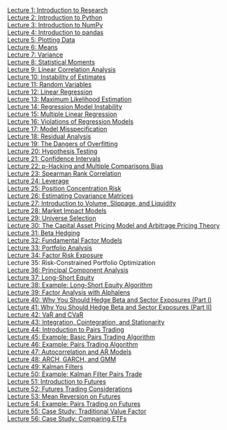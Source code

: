 [Lecture 1: Introduction to Research](https://github.com/quantopian/research_public/tree/master/notebooks/lectures/Introduction_to_Research)\
[Lecture 2: Introduction to Python](https://github.com/quantopian/research_public/tree/master/notebooks/lectures/Introduction_to_Python)\
[Lecture 3: Introduction to NumPy](https://github.com/quantopian/research_public/tree/master/notebooks/lectures/Introduction_to_NumPy)\
[Lecture 4: Introduction to pandas](https://github.com/quantopian/research_public/tree/master/notebooks/lectures/Introduction_to_Pandas)\
[Lecture 5: Plotting Data](https://github.com/quantopian/research_public/tree/master/notebooks/lectures/Plotting_Data)\
[Lecture 6: Means](https://github.com/quantopian/research_public/tree/master/notebooks/lectures/Means)\
[Lecture 7: Variance](https://github.com/quantopian/research_public/tree/master/notebooks/lectures/Variance)\
[Lecture 8: Statistical Moments](https://github.com/quantopian/research_public/tree/master/notebooks/lectures/Statistical_Moments)\
[Lecture 9: Linear Correlation Analysis](https://github.com/quantopian/research_public/tree/master/notebooks/lectures/Linear_Correlation_Analysis)\
[Lecture 10: Instability of Estimates](https://github.com/quantopian/research_public/tree/master/notebooks/lectures/Instability_of_Estimates)\
[Lecture 11: Random Variables](https://github.com/quantopian/research_public/tree/master/notebooks/lectures/Random_Variables)\
[Lecture 12: Linear Regression](https://github.com/quantopian/research_public/tree/master/notebooks/lectures/Linear_Regression)\
[Lecture 13: Maximum Likelihood Estimation](https://github.com/quantopian/research_public/tree/master/notebooks/lectures/Maximum_Likelihood_Estimation)\
[Lecture 14: Regression Model Instability](https://github.com/quantopian/research_public/tree/master/notebooks/lectures/Regression_Model_Instability)\
[Lecture 15: Multiple Linear Regression](https://github.com/quantopian/research_public/tree/master/notebooks/lectures/Multiple_Linear_Regression)\
[Lecture 16: Violations of Regression Models](https://github.com/quantopian/research_public/tree/master/notebooks/lectures/Violations_of_Regression_Models)\
[Lecture 17: Model Misspecification](https://github.com/quantopian/research_public/tree/master/notebooks/lectures/Model_Misspecification)\
[Lecture 18: Residual Analysis](https://github.com/quantopian/research_public/tree/master/notebooks/lectures/Residuals_Analysis)\
[Lecture 19: The Dangers of Overfitting](https://github.com/quantopian/research_public/tree/master/notebooks/lectures/The_Dangers_of_Overfitting)\
[Lecture 20: Hypothesis Testing](https://github.com/quantopian/research_public/tree/master/notebooks/lectures/Hypothesis_Testing)\
[Lecture 21: Confidence Intervals](https://github.com/quantopian/research_public/tree/master/notebooks/lectures/Confidence_Intervals)\
[Lecture 22: p-Hacking and Multiple Comparisons Bias](https://github.com/quantopian/research_public/tree/master/notebooks/lectures/p-Hacking_and_Multiple_Comparisons_Bias)\
[Lecture 23: Spearman Rank Correlation](https://github.com/quantopian/research_public/tree/master/notebooks/lectures/Spearman_Rank_Correlation)\
[Lecture 24: Leverage](https://github.com/quantopian/research_public/tree/master/notebooks/lectures/Leverage)\
[Lecture 25: Position Concentration Risk](https://github.com/quantopian/research_public/tree/master/notebooks/lectures/Position_Concentration_Risk)\
[Lecture 26: Estimating Covariance Matrices](https://github.com/quantopian/research_public/tree/master/notebooks/lectures/Estimating_Covariance_Matrices)\
[Lecture 27: Introduction to Volume, Slippage, and Liquidity](https://github.com/quantopian/research_public/tree/master/notebooks/lectures/Introduction_to_Volume_Slippage_and_Liquidity)\
[Lecture 28: Market Impact Models](https://github.com/quantopian/research_public/tree/master/notebooks/lectures/Market_Impact_Model)\
[Lecture 29: Universe Selection](https://github.com/quantopian/research_public/tree/master/notebooks/lectures/Universe_Selection)\
[Lecture 30: The Capital Asset Pricing Model and Arbitrage Pricing Theory](https://github.com/quantopian/research_public/tree/master/notebooks/lectures/CAPM_and_Arbitrage_Pricing_Theory)\
[Lecture 31: Beta Hedging](https://github.com/quantopian/research_public/tree/master/notebooks/lectures/Beta_Hedging)\
[Lecture 32: Fundamental Factor Models](https://github.com/quantopian/research_public/tree/master/notebooks/lectures/Fundamental_Factor_Models)\
[Lecture 33: Portfolio Analysis](https://github.com/quantopian/research_public/tree/master/notebooks/lectures/Portfolio_Analysis)\
[Lecture 34: Factor Risk Exposure](https://github.com/quantopian/research_public/tree/master/notebooks/lectures/Factor_Risk_Exposure)\
Lecture 35: Risk-Constrained Portfolio Optimization\
[Lecture 36: Principal Component Analysis](https://github.com/quantopian/research_public/tree/master/notebooks/lectures/PCA)\
[Lecture 37: Long-Short Equity](https://github.com/quantopian/research_public/tree/master/notebooks/lectures/Long-Short_Equity)\
[Lecture 38: Example: Long-Short Equity Algorithm](https://github.com/quantopian/research_public/tree/master/notebooks/lectures/Long-Short_Equity)\
[Lecture 39: Factor Analysis with Alphalens](https://github.com/quantopian/research_public/tree/master/notebooks/lectures/Factor_Analysis)\
[Lecture 40: Why You Should Hedge Beta and Sector Exposures (Part I)](https://github.com/quantopian/research_public/tree/master/notebooks/lectures/Why_Hedge_I)\
[Lecture 41: Why You Should Hedge Beta and Sector Exposures (Part II)](https://github.com/quantopian/research_public/tree/master/notebooks/lectures/Why_Hedge_II)\
[Lecture 42: VaR and CVaR](https://github.com/quantopian/research_public/tree/master/notebooks/lectures/VaR_and_CVaR)\
[Lecture 43: Integration, Cointegration, and Stationarity](https://github.com/quantopian/research_public/tree/master/notebooks/lectures/Integration_Cointegration_and_Stationarity)\
[Lecture 44: Introduction to Pairs Trading](https://github.com/quantopian/research_public/tree/master/notebooks/lectures/Introduction_to_Pairs_Trading)\
[Lecture 45: Example: Basic Pairs Trading Algorithm](https://github.com/quantopian/research_public/tree/master/notebooks/lectures/Introduction_to_Pairs_Trading)\
[Lecture 46: Example: Pairs Trading Algorithm](https://github.com/quantopian/research_public/tree/master/notebooks/lectures/Introduction_to_Pairs_Trading)\
[Lecture 47: Autocorrelation and AR Models](https://github.com/quantopian/research_public/tree/master/notebooks/lectures/Autocorrelation_and_AR_Models)\
[Lecture 48: ARCH, GARCH, and GMM](https://github.com/quantopian/research_public/tree/master/notebooks/lectures/ARCH_GARCH_and_GMM)\
[Lecture 49: Kalman Filters](https://github.com/quantopian/research_public/tree/master/notebooks/lectures/Kalman_Filters)\
[Lecture 50: Example: Kalman Filter Pairs Trade](https://github.com/quantopian/research_public/tree/master/notebooks/lectures/Kalman_Filters)\
[Lecture 51: Introduction to Futures](https://github.com/quantopian/research_public/tree/master/notebooks/lectures/Introduction_to_Futures)\
[Lecture 52: Futures Trading Considerations](https://github.com/quantopian/research_public/tree/master/notebooks/lectures/Futures_Trading_Considerations)\
[Lecture 53: Mean Reversion on Futures](https://github.com/quantopian/research_public/tree/master/notebooks/lectures/Mean_Reversion_on_Futures)\
[Lecture 54: Example: Pairs Trading on Futures](https://github.com/quantopian/research_public/tree/master/notebooks/lectures/Introduction_to_Pairs_Trading)\
[Lecture 55: Case Study: Traditional Value Factor](https://github.com/quantopian/research_public/tree/master/notebooks/lectures/Case_Study_Traditional_Value_Factor)\
[Lecture 56: Case Study: Comparing ETFs](https://github.com/quantopian/research_public/tree/master/notebooks/lectures/Case_Study_Comparing_ETFs)